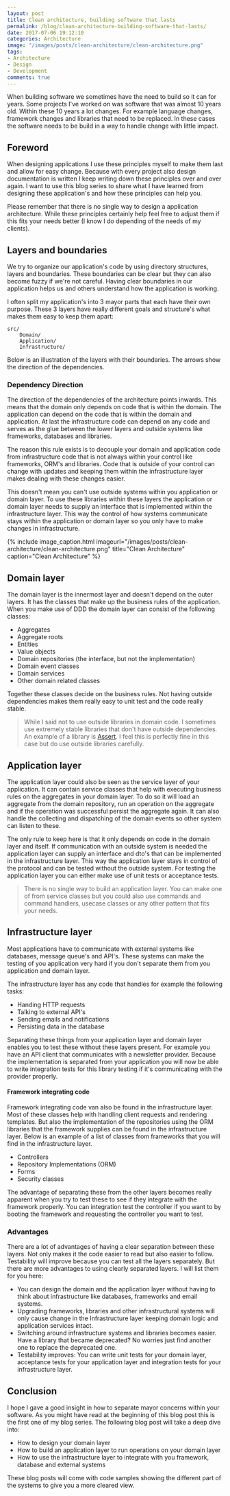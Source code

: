 ```yaml
---
layout: post
title: Clean architecture, building software that lasts
permalink: /blog/clean-architecture-building-software-that-lasts/
date: 2017-07-06 19:12:10
categories: Architecture
image: "/images/posts/clean-architecture/clean-architecture.png"
tags:
- Architecture
- Design
- Development
comments: true
---
```


When building software we sometimes have the need to build so it can for years. Some projects I've worked on was
software that was almost 10 years old. Within these 10 years a lot changes. For example language changes, framework
changes and libraries that need to be replaced. In these cases the software needs to be build in a way to handle change
with little impact.

<!--more-->

## Foreword

When designing applications I use these principles myself to make them last and allow for easy change. Because with
every project also design documentation is written I keep writing down these principles over and over again. I want to
use this blog series to share what I have learned from designing these application's and how these principles can help
you.

Please remember that there is no single way to design a application architecture. While these principles certainly help
feel free to adjust them if this fits your needs better (I know I do depending of the needs of my clients).

## Layers and boundaries

We try to organize our application's code by using directory structures, layers and boundaries. These boundaries can be
clear but they can also become fuzzy if we're not careful. Having clear boundaries in our application helps us and
others understand how the application is working.

I often split my application's into 3 mayor parts that each have their own purpose. These 3 layers have really different
goals and structure's what makes them easy to keep them apart:

```
src/
    Domain/
    Application/
    Infrastructure/
```

Below is an illustration of the layers with their boundaries. The arrows show the direction of the dependencies.

### Dependency Direction

The direction of the dependencies of the architecture points inwards. This means that the domain only depends on code
that is within the domain. The application can depend on the code that is within the domain and application. At last the
infrastructure code can depend on any code and serves as the glue between the lower layers and outside systems like
frameworks, databases and libraries.

The reason this rule exists is to decouple your domain and application code from infrastructure code that is not always
within your control like frameworks, ORM's and libraries. Code that is outside of your control can change with updates
and keeping them within the infrastructure layer makes dealing with these changes easier.

This doesn't mean you can't use outside systems within you application or domain layer. To use these libraries within
these layers the application or domain layer needs to supply an interface that is implemented within the infrastructure
layer. This way the control of how systems communicate stays within the application or domain layer so you only have to
make changes in infrastructure.

{% include image_caption.html imageurl="/images/posts/clean-architecture/clean-architecture.png" 
title="Clean Architecture" caption="Clean Architecture" %}

## Domain layer

The domain layer is the innermost layer and doesn't depend on the outer layers. It has the classes that make up the
business rules of the application. When you make use of DDD the domain layer can consist of the following classes:

- Aggregates
- Aggregate roots
- Entities
- Value objects
- Domain repositories (the interface, but not the implementation)
- Domain event classes
- Domain services
- Other domain related classes

Together these classes decide on the business rules. Not having outside dependencies makes them really easy to unit 
test and the code really stable.

> While I said not to use outside libraries in domain code. I sometimes use extremely stable libraries that don't
> have outside dependencies. An example of a library is [Assert](https://github.com/beberlei/assert). I feel this is 
> perfectly fine in this case but do use outside libraries carefully.

## Application layer

The application layer could also be seen as the service layer of your application. It can contain service classes that
help with executing business rules on the aggregates in your domain layer. To do so it will load an aggregate from the
domain repository, run an operation on the aggregate and if the operation was successful persist the aggregate again. It
can also handle the collecting and dispatching of the domain events so other system can listen to these.

The only rule to keep here is that it only depends on code in the domain layer and itself. If communication with an
outside system is needed the application layer can supply an interface and dto's that can be implemented in the
infrastructure layer. This way the application layer stays in control of the protocol and can be tested without the
outside system. For testing the application layer you can either make use of unit tests or acceptance tests.

> There is no single way to build an application layer. You can make one of from service classes but you could also use
> commands and command handlers, usecase classes or any other pattern that fits your needs.

## Infrastructure layer

Most applications have to communicate with external systems like databases, message queue's and API's. These systems can
make the testing of you application very hard if you don't separate them from you application and domain layer.

The infrastructure layer has any code that handles for example the following tasks:

- Handing HTTP requests
- Talking to external API's
- Sending emails and notifications
- Persisting data in the database

Separating these things from your application layer and domain layer enables you to test these without these layers
present. For example you have an API client that communicates with a newsletter provider. Because the implementation is
separated from your application you will now be able to write integration tests for this library testing if it's
communicating with the provider properly.

#### Framework integrating code

Framework integrating code van also be found in the infrastructure layer. Most of these classes help with handling
client requests and rendering templates. But also the implementation of the repositories using the ORM libraries that
the framework supplies can be found in the infrastructure layer. Below is an example of a list of classes from
frameworks that you will find in the infrastructure layer.

- Controllers
- Repository Implementations (ORM)
- Forms
- Security classes

The advantage of separating these from the other layers becomes really apparent when you try to test these to see if
they integrate with the framework properly. You can integration test the controller if you want to by booting the
framework and requesting the controller you want to test.

### Advantages

There are a lot of advantages of having a clear separation between these layers. Not only makes it the code easier to
read but also easier to follow. Testability will improve because you can test all the layers separately. But there are
more advantages to using clearly separated layers. I will list them for you here:

- You can design the domain and the application layer without having to think about infrastructure like databases,
  frameworks and email systems.
- Upgrading frameworks, libraries and other infrastructural systems will only cause change in the Infrastructure layer
  keeping domain logic and application services intact.
- Switching around infrastructure systems and libraries becomes easier. Have a library that became deprecated? No
  worries just find another one to replace the deprecated one.
- Testability improves: You can write unit tests for your domain layer, acceptance tests for your application layer and
  integration tests for your infrastructure layer.

## Conclusion

I hope I gave a good insight in how to separate mayor concerns within your software. As you might have read at the
beginning of this blog post this is the first one of my blog series. The following blog post will take a deep dive into:

- How to design your domain layer
- How to build an application layer to run operations on your domain layer
- How to use the infrastructure layer to integrate with you framework, database and external systems

These blog posts will come with code samples showing the different part of the systems to give you a more cleared view.

